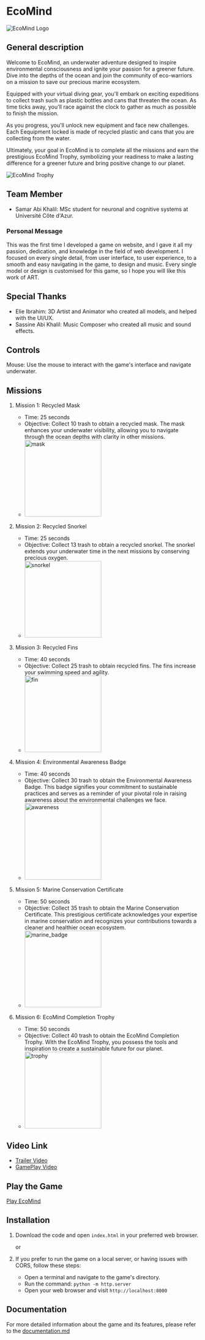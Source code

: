 # EcoMind

![EcoMind Logo](./data/images/logo.png)

## General description

Welcome to EcoMind, an underwater adventure designed to inspire environmental consciousness and ignite your passion for a greener future. Dive into the depths of the ocean and join the community of eco-warriors on a mission to save our precious marine ecosystem.

Equipped with your virtual diving gear, you'll embark on exciting expeditions to collect trash such as plastic bottles and cans that threaten the ocean. As time ticks away, you'll race against the clock to gather as much as possible to finish the mission. 

As you progress, you'll unlock new equipment and face new challenges. Each Eequipment locked is made of recycled plastic and cans that you are collecting from the water.

Ultimately, your goal in EcoMind is to complete all the missions and earn the prestigious EcoMind Trophy, symbolizing your readiness to make a lasting difference for a greener future and bring positive change to our planet.

![EcoMind Trophy](./data/images/prizes/trophy.png)

## Team Member

- Samar Abi Khalil: MSc student for neuronal and cognitive systems at Université Côte d'Azur.

### Personal Message

This was the first time I developed a game on website, and I gave it all my passion, dedication, and knowledge in the field of web development. I focused on every single detail, from user interface, to user experience, to a smooth and easy navigating in the game, to design and music. 
Every single model or design is customised for this game, so I hope you will like this work of ART. 

## Special Thanks

- Elie Ibrahim: 3D Artist and Animator who created all models, and helped with the UI/UX.
- Sassine Abi Khalil: Music Composer who created all music and sound effects.


## Controls

Mouse: Use the mouse to interact with the game's interface and navigate underwater.


## Missions

1. Mission 1: Recycled Mask
    - Time: 25 seconds
    - Objective: Collect 10 trash to obtain a recycled mask. The mask enhances your underwater visibility, allowing you to navigate through the ocean depths with clarity in other missions.
    - <img src="./data/images/prizes/mask.png" alt="mask" style="width: 200px;">

2. Mission 2: Recycled Snorkel
    - Time: 25 seconds
    - Objective: Collect 13 trash to obtain a recycled snorkel. The snorkel extends your underwater time in the next missions by conserving precious oxygen.
    - <img src="./data/images/prizes/snorkel.png" alt="snorkel" style="width: 200px;">

3. Mission 3: Recycled Fins
    - Time: 40 seconds
    - Objective: Collect 25 trash to obtain recycled fins. The fins increase your swimming speed and agility.
    - <img src="./data/images/prizes/fin.png" alt="fin" style="width: 200px;">

4. Mission 4: Environmental Awareness Badge
    - Time: 40 seconds
    - Objective: Collect 30 trash to obtain the Environmental Awareness Badge. This badge signifies your commitment to sustainable practices and serves as a reminder of your pivotal role in raising awareness about the environmental challenges we face.
    - <img src="./data/images/prizes/awareness.png" alt="awareness" style="width: 200px;">

5. Mission 5: Marine Conservation Certificate
    - Time: 50 seconds
    - Objective: Collect 35 trash to obtain the Marine Conservation Certificate. This prestigious certificate acknowledges your expertise in marine conservation and recognizes your contributions towards a cleaner and healthier ocean ecosystem.
    - <img src="./data/images/prizes/marine_badge.png" alt="marine_badge" style="width: 200px;">

6. Mission 6: EcoMind Completion Trophy
    - Time: 50 seconds
    - Objective: Collect 40 trash to obtain the EcoMind Completion Trophy. With the EcoMind Trophy, you possess the tools and inspiration to create a sustainable future for our planet.
    - <img src="./data/images/prizes/trophy.png" alt="trophy" style="width: 200px;">

## Video Link

- [Trailer Video](https://www.youtube.com/watch?v=cJn66uCaL5Y)
- [GamePlay Video](https://www.youtube.com/watch?v=YJ1v2kh3qCM&t=12s)

## Play the Game

[Play EcoMind](https://samarak99.github.io/)

## Installation

1. Download the code and open `index.html` in your preferred web browser.

   or

2. If you prefer to run the game on a local server, or having issues with CORS, follow these steps:
    - Open a terminal and navigate to the game's directory.
    - Run the command: `python -m http.server`
    - Open your web browser and visit `http://localhost:8000`

## Documentation

For more detailed information about the game and its features, please refer to the [documentation.md](documentation.md)
